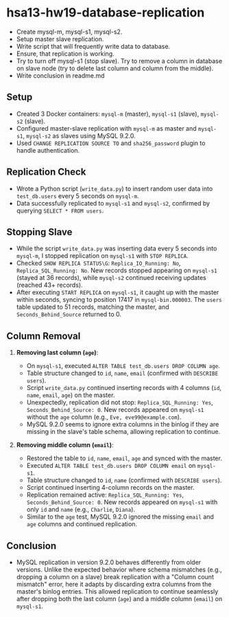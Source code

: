 # hsa13-hw19-database-replication
- Create mysql-m, mysql-s1, mysql-s2.  
- Setup master slave replication.
- Write script that will frequently write data to database.  
- Ensure, that replication is working.  
- Try to turn off mysql-s1 (stop slave).  Try to remove a column in  database on slave node (try to delete last column and column from the middle).  
- Write conclusion in readme.md

## Setup
- Created 3 Docker containers: `mysql-m` (master), `mysql-s1` (slave), `mysql-s2` (slave).
- Configured master-slave replication with `mysql-m` as master and `mysql-s1`, `mysql-s2` as slaves using MySQL 9.2.0.
- Used `CHANGE REPLICATION SOURCE TO` and `sha256_password` plugin to handle authentication.

## Replication Check
- Wrote a Python script (`write_data.py`) to insert random user data into `test_db.users` every 5 seconds on `mysql-m`.
- Data successfully replicated to `mysql-s1` and `mysql-s2`, confirmed by querying `SELECT * FROM users`.

## Stopping Slave
- While the script `write_data.py` was inserting data every 5 seconds into `mysql-m`, I stopped replication on `mysql-s1` with `STOP REPLICA`.
- Checked `SHOW REPLICA STATUS\G`: `Replica_IO_Running: No`, `Replica_SQL_Running: No`. New records stopped appearing on `mysql-s1` (stayed at 36 records), while `mysql-s2` continued receiving updates (reached 43+ records).
- After executing `START REPLICA` on `mysql-s1`, it caught up with the master within seconds, syncing to position 17417 in `mysql-bin.000003`. The `users` table updated to 51 records, matching the master, and `Seconds_Behind_Source` returned to 0.

## Column Removal
1. **Removing last column (`age`)**:
    - On `mysql-s1`, executed `ALTER TABLE test_db.users DROP COLUMN age`.
    - Table structure changed to `id`, `name`, `email` (confirmed with `DESCRIBE users`).
    - Script `write_data.py` continued inserting records with 4 columns (`id`, `name`, `email`, `age`) on the master.
    - Unexpectedly, replication did not stop: `Replica_SQL_Running: Yes`, `Seconds_Behind_Source: 0`. New records appeared on `mysql-s1` without the `age` column (e.g., `Eve, eve99@example.com`).
    - MySQL 9.2.0 seems to ignore extra columns in the binlog if they are missing in the slave's table schema, allowing replication to continue.

2. **Removing middle column (`email`)**:
    - Restored the table to `id`, `name`, `email`, `age` and synced with the master.
    - Executed `ALTER TABLE test_db.users DROP COLUMN email` on `mysql-s1`.
    - Table structure changed to `id`, `name` (confirmed with `DESCRIBE users`).
    - Script continued inserting 4-column records on the master.
    - Replication remained active: `Replica_SQL_Running: Yes`, `Seconds_Behind_Source: 0`. New records appeared on `mysql-s1` with only `id` and `name` (e.g., `Charlie`, `Diana`).
    - Similar to the `age` test, MySQL 9.2.0 ignored the missing `email` and `age` columns and continued replication.

## Conclusion
- MySQL replication in version 9.2.0 behaves differently from older versions. Unlike the expected behavior where schema mismatches (e.g., dropping a column on a slave) break replication with a "Column count mismatch" error, here it adapts by discarding extra columns from the master's binlog entries. This allowed replication to continue seamlessly after dropping both the last column (`age`) and a middle column (`email`) on `mysql-s1`.
